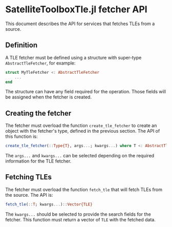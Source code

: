 SatelliteToolboxTle.jl fetcher API
==================================

This document describes the API for services that fetches TLEs from a source.

## Definition

A TLE fetcher must be defined using a structure with super-type
`AbstractTleFetcher`, for example:

```julia
struct MyTleFetcher <: AbstractTleFetcher
    ...
end
```

The structure can have any field required for the operation. Those fields will
be assigned when the fetcher is created.

## Creating the fetcher

The fetcher must overload the function `create_tle_fetcher` to create an object
with the fetcher's type, defined in the previous section. The API of this
function is:

```julia
create_tle_fetcher(::Type{T}, args...; kwargs...) where T <: AbstractTleFetcher
```

The `args...` and `kwargs...` can be selected depending on the required
information for the TLE fetcher.

## Fetching TLEs

The fetcher must overload the function `fetch_tle` that will fetch TLEs from the
source. The API is:

```julia
fetch_tle(::T; kwargs...)::Vector{TLE}
```

The `kwargs...` should be selected to provide the search fields for the fetcher.
This function must return a vector of `TLE` with the fetched data.
